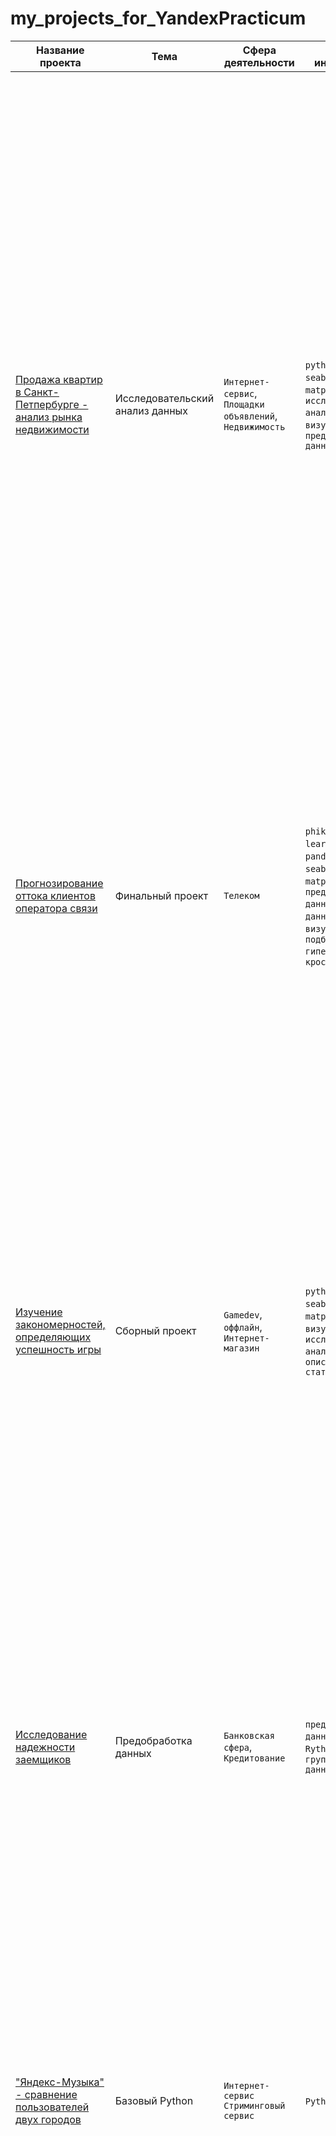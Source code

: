 # my_projects_for_YandexPracticum

| Название проекта | Тема  | Сфера деятельности | Навыки, инструменты | Задачи проект, описание                 | Ключевые слова проекта |
|------------------|-------|--------------------|---------------------|-----------------------------------------|------------------------|
|[Продажа квартир в Санкт-Петпербурге - анализ рынка недвижимости](https://github.com/NSholo-data/my_projects_for_YandexPracticum/tree/main/research_of_ads_for_the_sale_of_apartments)|Исследовательский анализ данных|`Интернет-сервис`, `Площадки объявлений`, `Недвижимость`|`python`, `pandas`, `seaborn`, `matplotlib`, `исследовательский анализ`, `визуализация`, `предобработка данных`|Провести исследовательский анализ данных, который поможет установить параметры, влияющие на цену объектов. Это позволит построить автоматизированную систему: она отследит аномалии и мошенническую деятельность. <br><br> На основании архивных данных объявлений о продаже квартир в Санкт-Петербурге и соседних населённых пунктах за несколько лет сервиса Яндекс Недвижимость нужно научиться определять рыночную стоимость объектов недвижимости. Необходимо провести исследовательский анализ данных, который поможет установить параметры, влияющие на цену объектов. Это позволит построить автоматизированную систему: она отследит аномалии и мошенническую деятельность. По каждой квартире на продажу доступны два вида данных. Первые вписаны пользователем, вторые — получены автоматически на основе картографических данных. Например, расстояние до центра, аэропорта и других объектов — эти данные автоматически получены из геосервисов. Количество парков и водоёмов также заполняется без участия пользователя.|обработка данных, histogram, boxplot, scttermatrix, scatterplot, категоризация, мониторинг|
|[Прогнозирование оттока клиентов оператора связи](https://github.com/NSholo-data/my_projects_for_YandexPracticum/tree/main/telecom_final)|Финальный проект|`Телеком`|`phik`, `scikit-learn`, `catboost`, `pandas`, `numpy`, `seaborn`, `matplotlib`, `предобработка данных`, `анализ данных`, `визуализация`, `подбор гиперпараметров`, `кросс-валидация`|Перед нами задача бинарной классифкации. Цель - создание модели для прогнозирования оттока клиентов и достижение минимального порога AUC-ROC=0.85<br><br>Оператор связи «Ниединогоразрыва.ком» хочет научиться прогнозировать отток клиентов. Если выяснится, что пользователь планирует уйти, ему будут предложены промокоды и специальные условия. Команда оператора собрала персональные данные о некоторых клиентах, информацию об их тарифах и договорах.|подбор гиперпараметров, обработка данных, анализ данных, boxplot, histogram, группировка, сортировка|
|[Изучение закономерностей, определяющих успешность игры](https://github.com/NSholo-data/my_projects_for_YandexPracticum/tree/main/games)|Сборный проект|`Gamedev`, `оффлайн`, `Интернет-магазин`|`python`, `pandas`, `seaborn`, `matplotlib`, `numpy`, `визуализация`, `исследовательский анализ`, `описательная статистика`|Выявить определяющие успешность игры закономерности. Это позволит сделать ставку на потенциально популярный продукт и спланировать рекламные кампании.<br><br>Интернет-магазин "Стримчик", продает по всему миру комьюторные игры. Из открытых источников доступны исторические данные о продажахигр, оценки пользователей и экспертов, жанры и платформы (например, Xbox или PlayStation). Это позволит сделать ставку на потенциально популярный продукт и спланировать рекламные кампании. Перед нами данные до 2016 года. Мы планируем кампанию на 2017 год. В наборе данных попадается аббревиатура ESRB (Entertainment Software Rating Board) — это ассоциация, определяющая возрастной рейтинг компьютерных игр. ESRB оценивает игровой контент и присваивает ему подходящую возрастную категорию, например, «Для взрослых», «Для детей младшего возраста» или «Для подростков».|обработка данных, исследовательский анализ, статистический анализ, boxplot|
|[Исследование надежности заемщиков](https://github.com/NSholo-data/my_projects_for_YandexPracticum/tree/main/bank_borrower_reliability_research)|Предобработка данных|`Банковская сфера`, `Кредитование`|`предобработка данных`, `Pandas`, `Rython`, `группировка данных`|Нужно разобраться, влияет ли семейное положение и количество детей клиента на факт погашения кредита в срок. <br><br> Входные данные от банка — статистика о платёжеспособности клиентов.Заказчик — кредитный отдел банка. Результаты исследования будут учтены при построении модели кредитного скоринга — специальной системы, которая оценивает способность потенциального заёмщика вернуть кредит банку.|обработка данных, дубликаты, группировка, категоризация, пропуски|
|["Яндекс-Музыка" - сравнение пользователей двух городов](https://github.com/NSholo-data/my_projects_for_YandexPracticum/tree/main/yandex_music)|Базовый Python|`Интернет-сервис` `Cтриминговый сервис`|`Python`, `Pandas`|На реальных данных Яндекс.Музыки с помощью библиотеки Pandas проверить данные и сравнить поведение и предпочтения пользователей двух городов - Москвы и Санкт-Петербурга. <br><br> На данных Яндекс Музыки проверены гипотезы о поведени и предпочтениях пользователей двух столиц. Гипотезы: <br>- Активность пользователей зависит от дня недели. Причём в Москве и Петербурге это проявляется по-разному.<br> - Утром в понедельник в Москве преобладают одни жанры музыки, а в Петербурге — другие. Это верно и для вечера пятницы.<br> - Москва и Петербург предпочитают разные жанры музыки. В Москве чаще слушают поп-музыку, в Петербурге — русский рэп.|обработка данных, дубликаты, пропуски, группировка, сортировка, логическая индексация|
|[Прогноз оттока клиента банка](https://github.com/NSholo-data/my_projects_for_YandexPracticum/tree/main/bank%20-%20customer%20outflow)|Обучение с учителем|`Бизнес`, `Инвестиции`, `Банковская сфера`, `Кредитование`|`Pandas`, `Matplotlib`, `Seaborn`, `Scikit-learn`|На основании предоставленых исторических данных о поведении клиентов и расторжении договоров с банком построить модель с предельно большим значением F1-меры (довести метрику до 0.59). Проверьте F1-меру на тестовой выборке. Дополнительно измерить AUC-ROC, сравнить её значение с F1-мерой.<br><br> Из «Бета-Банка» стали уходить клиенты. Каждый месяц. Немного, но заметно. Банковские маркетологи посчитали: сохранять текущих клиентов дешевле, чем привлекать новых. Нужно спрогнозировать, уйдёт клиент из банка в ближайшее время или нет.|классификация, бинарная классификация, подбор гиперпараметров, визуализация, выбор модели МО|
|[Защита данных клиента страховой компании](https://github.com/NSholo-data/my_projects_for_YandexPracticum/tree/main/linear_algebra)|Линейная алгебра|`Банковская сфера`, `Интернет-сервисы`, `Инвестиции`, `Телеком`|`Pandas`, `numpy`, `seabrn`, `matplotlib`, `plotly`, `scikit-learn`|Разработать такой метод преобразования данных, чтобы по ним было сложно восстановить персональную информацию. Обосновать корректность его работы.<br><br>Нужно защитить данные клиентов страховой компании «Хоть потоп». Нужно защитить данные, чтобы при преобразовании качество моделей машинного обучения не ухудшилось. Подбирать наилучшую модель не требуется.|Pandas, numpy, seabrn, matplotlib, plotly, scikit-learn, визуализация, машинное обучение, линейная алгебра, регрессия, разработка модели анонимизации персональных данных|
|[Исследование технологического процесса очиствки золота - восстановление золота из руды](https://github.com/NSholo-data/my_projects_for_YandexPracticum/tree/main/recovery_of_gold_from_ore)|Машинное обучение, Сборный проект|`Промышленность`|`python`, `pandas`, `numpy`, `seaborn`, `matploylib`, `scikit-learn`, `plotly`|Подготовить прототип модели машинного обучения для «Цифры». Компания разрабатывает решения для эффективной работы промышленных предприятий. Модель должна предсказать коэффициент восстановления золота из золотосодержащей руды на основании данных с параметрами добычи и очистки.<br><br>Модель поможет оптимизировать производство, чтобы не запускать предприятие с убыточными характеристиками. Данные индексируются датой и временем получения информации (признак date). Соседние по времени параметры часто похожи. Некоторые параметры недоступны, потому что замеряются и/или рассчитываются значительно позже. Из-за этого в тестовой выборке отсутствуют некоторые признаки, которые могут быть в обучающей. Также в тестовом наборе нет целевых признаков. Исходный датасет содержит обучающую и тестовую выборки со всеми признаками. В вашем распоряжении сырые данные: их просто выгрузили из хранилища. Прежде чем приступить к построению модели, проверьте по нашей инструкции их на корректность.|анализ данных, регрессия, машинное обучение, аналитика, визуализация|
